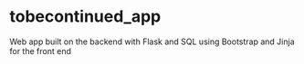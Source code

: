 # tobecontinued_app
Web app built on the backend with Flask and SQL using Bootstrap and Jinja for the front end
